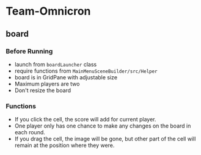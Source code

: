 # Team-Omnicron

## board

### Before Running
* launch from `boardLauncher` class
* require functions from `MainMenuSceneBuilder/src/Helper`
* board is in GridPane with adjustable size
* Maximum players are two
* Don't resize the board

### Functions
* If you click the cell, the score will add for current player.
* One player only has one chance to make any changes on the board in each round.
* If you drag the cell, the image will be gone, but other part of the cell will remain at the position where they were.
